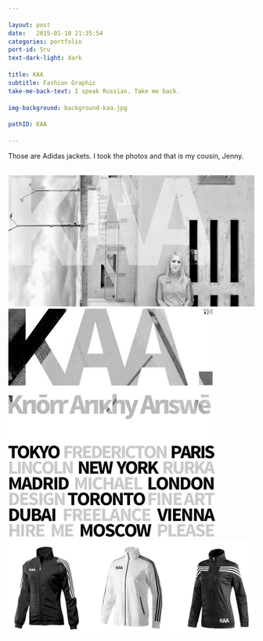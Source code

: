 ```yaml
---

layout: post
date:   2015-01-10 21:35:54
categories: portfolio
port-id: 5ru
text-dark-light: dark

title: KAA
subtitle: Fashion Graphic
take-me-back-text: I speak Russian. Take me back.

img-background: background-kaa.jpg

pathID: KAA

---
```


Those are Adidas jackets. I took the photos and that is my cousin, Jenny.

<div className="image-container">
    <img className="clear" src=""/>
    <img className="w4" src="./img/work/kaa/kaa-main.jpg"/>
    <img className="w1" src="./img/work/kaa/kaa-words.jpg"/>
    <img className="w3" src="./img/work/kaa/kaa-jackets.jpg"/>
</div>
